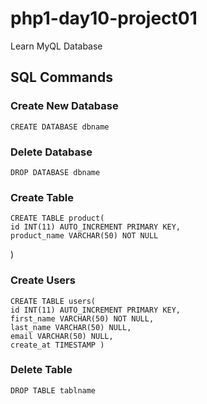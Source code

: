 # php1-day10-project01
Learn MyQL Database


## SQL Commands
### Create New Database
    CREATE DATABASE dbname


### Delete Database
    DROP DATABASE dbname


### Create Table
    CREATE TABLE product(
    id INT(11) AUTO_INCREMENT PRIMARY KEY,
    product_name VARCHAR(50) NOT NULL
)

### Create Users
    CREATE TABLE users( 
    id INT(11) AUTO_INCREMENT PRIMARY KEY,
    first_name VARCHAR(50) NOT NULL, 
    last_name VARCHAR(50) NULL, 
    email VARCHAR(50) NULL, 
    create_at TIMESTAMP )

### Delete Table
    DROP TABLE tablname